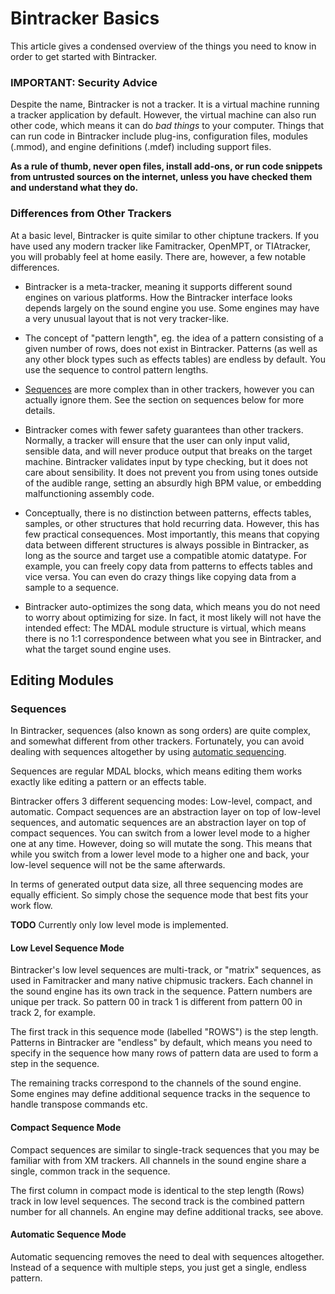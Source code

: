 # Bintracker Basics

This article gives a condensed overview of the things you need to know in order to get started with Bintracker.


### IMPORTANT: Security Advice

Despite the name, Bintracker is not a tracker. It is a virtual machine running a tracker application by default. However, the virtual machine can also run other code, which means it can do *bad things* to your computer. Things that can run code in Bintracker include plug-ins, configuration files, modules (.mmod), and engine definitions (.mdef) including support files.

**As a rule of thumb, never open files, install add-ons, or run code snippets from untrusted sources on the internet, unless you have checked them and understand what they do.**


### Differences from Other Trackers

At a basic level, Bintracker is quite similar to other chiptune trackers. If you have used any modern tracker like Famitracker, OpenMPT, or TIAtracker, you will probably feel at home easily. There are, however, a few notable differences.

- Bintracker is a meta-tracker, meaning it supports different sound engines on various platforms. How the Bintracker interface looks depends largely on the sound engine you use. Some engines may have a very unusual layout that is not very tracker-like.

- The concept of "pattern length", eg. the idea of a pattern consisting of a given number of rows, does not exist in Bintracker. Patterns (as well as any other block types such as effects tables) are endless by default. You use the sequence to control pattern lengths.

- [Sequences](#sequences) are more complex than in other trackers, however you can actually ignore them. See the section on sequences below for more details.

- Bintracker comes with fewer safety guarantees than other trackers. Normally, a tracker will ensure that the user can only input valid, sensible data, and will never produce output that breaks on the target machine. Bintracker validates input by type checking, but it does not care about sensibility. It does not prevent you from using tones outside of the audible range, setting an absurdly high BPM value, or embedding malfunctioning assembly code.

- Conceptually, there is no distinction between patterns, effects tables, samples, or other structures that hold recurring data. However, this has few practical consequences. Most importantly, this means that copying data between different structures is always possible in Bintracker, as long as the source and target use a compatible atomic datatype. For example, you can freely copy data from patterns to effects tables and vice versa. You can even do crazy things like copying data from a sample to a sequence.

- Bintracker auto-optimizes the song data, which means you do not need to worry about optimizing for size. In fact, it most likely will not have the intended effect: The MDAL module structure is virtual, which means there is no 1:1 correspondence between what you see in Bintracker, and what the target sound engine uses.


## Editing Modules

### Sequences

In Bintracker, sequences (also known as song orders) are quite complex, and somewhat different from other trackers. Fortunately, you can avoid dealing with sequences altogether by using [automatic sequencing](#automatic-sequencing).

Sequences are regular MDAL blocks, which means editing them works exactly like editing a pattern or an effects table.

Bintracker offers 3 different sequencing modes: Low-level, compact, and automatic. Compact sequences are an abstraction layer on top of low-level sequences, and automatic sequences are an abstraction layer on top of compact sequences. You can switch from a lower level mode to a higher one at any time. However, doing so will mutate the song. This means that while you switch from a lower level mode to a higher one and back, your low-level sequence will not be the same afterwards.

In terms of generated output data size, all three sequencing modes are equally efficient. So simply chose the sequence mode that best fits your work flow.

**TODO** Currently only low level mode is implemented.


#### Low Level Sequence Mode

Bintracker's low level sequences are multi-track, or "matrix" sequences, as used in Famitracker and many native chipmusic trackers. Each channel in the sound engine has its own track in the sequence. Pattern numbers are unique per track. So pattern 00 in track 1 is different from pattern 00 in track 2, for example.

The first track in this sequence mode (labelled "ROWS") is the step length. Patterns in Bintracker are "endless" by default, which means you need to specify in the sequence how many rows of pattern data are used to form a step in the sequence.

The remaining tracks correspond to the channels of the sound engine. Some engines may define additional sequence tracks in the sequence to handle transpose commands etc.


#### Compact Sequence Mode

Compact sequences are similar to single-track sequences that you may be familiar with from XM trackers. All channels in the sound engine share a single, common track in the sequence.

The first column in compact mode is identical to the step length (Rows) track in low level sequences. The second track is the combined pattern number for all channels. An engine may define additional tracks, see above.


#### Automatic Sequence Mode

Automatic sequencing removes the need to deal with sequences altogether. Instead of a sequence with multiple steps, you just get a single, endless pattern.

